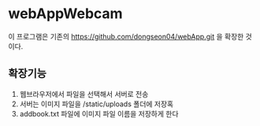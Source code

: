 # webAppWebcam
이 프로그램은 기존의 https://github.com/dongseon04/webApp.git 을 확장한 것이다.
## 확장기능
1. 웹브라우저에서 파일을 선택해서 서버로 전송
2. 서버는 이미지 파일을 /static/uploads 폴더에 저장혹
3. addbook.txt 파일에 이미지 파일 이름을 저장하게 한다
